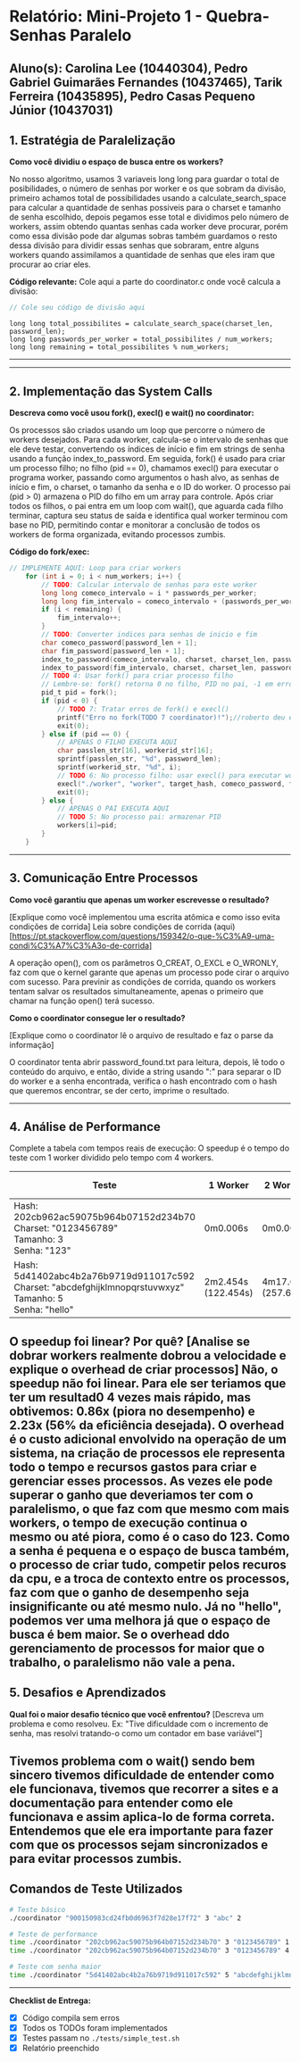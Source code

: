# Relatório: Mini-Projeto 1 - Quebra-Senhas Paralelo

**Aluno(s):** Carolina Lee (10440304), Pedro Gabriel Guimarães Fernandes (10437465), Tarik Ferreira (10435895), Pedro Casas Pequeno Júnior (10437031)  
---

## 1. Estratégia de Paralelização


**Como você dividiu o espaço de busca entre os workers?**

No nosso algoritmo, usamos 3 variaveis long long para guardar o total de posibilidades, o número de senhas por worker e os que sobram da divisão,
primeiro achamos  total de possibilidades usando a calculate_search_space para calcular a quantidade de senhas possiveis para o charset e tamanho de senha escolhido,
depois pegamos esse total e dividimos pelo número de workers, assim obtendo quantas senhas cada worker deve procurar, porém como essa divisão pode dar algumas sobras
também guardamos o resto dessa divisão para dividir essas senhas que sobraram, entre alguns workers quando assimilamos a quantidade de senhas que eles iram que procurar ao criar eles.

**Código relevante:** Cole aqui a parte do coordinator.c onde você calcula a divisão:
```c
// Cole seu código de divisão aqui
```
    long long total_possibilites = calculate_search_space(charset_len, password_len);
    long long passwords_per_worker = total_possibilites / num_workers;
    long long remaining = total_possibilites % num_workers; 
---

---

## 2. Implementação das System Calls

**Descreva como você usou fork(), execl() e wait() no coordinator:**

Os processos são criados usando um loop que percorre o número de workers desejados. Para cada worker, calcula-se o intervalo de senhas que ele deve testar, convertendo os índices de início e fim em strings de senha usando a função index_to_password. Em seguida, fork() é usado para criar um processo filho; no filho (pid == 0), chamamos execl() para executar o programa worker, passando como argumentos o hash alvo, as senhas de início e fim, o charset, o tamanho da senha e o ID do worker. O processo pai (pid > 0) armazena o PID do filho em um array para controle. Após criar todos os filhos, o pai entra em um loop com wait(), que aguarda cada filho terminar, captura seu status de saída e identifica qual worker terminou com base no PID, permitindo contar e monitorar a conclusão de todos os workers de forma organizada, evitando processos zumbis.


**Código do fork/exec:**
```c
// IMPLEMENTE AQUI: Loop para criar workers
    for (int i = 0; i < num_workers; i++) {
        // TODO: Calcular intervalo de senhas para este worker
        long long comeco_intervalo = i * passwords_per_worker;
        long long fim_intervalo = comeco_intervalo + (passwords_per_worker - 1);
        if (i < remaining) {
            fim_intervalo++;
        }
        // TODO: Converter indices para senhas de inicio e fim
        char comeco_password[password_len + 1];
        char fim_password[password_len + 1];
        index_to_password(comeco_intervalo, charset, charset_len, password_len, comeco_password);
        index_to_password(fim_intervalo, charset, charset_len, password_len, fim_password);
        // TODO 4: Usar fork() para criar processo filho
        // Lembre-se: fork() retorna 0 no filho, PID no pai, -1 em erro
        pid_t pid = fork();
        if (pid < 0) {
            // TODO 7: Tratar erros de fork() e execl()
            printf("Erro no fork(TODO 7 coordinator)!");//roberto deu erro
            exit(0);
        } else if (pid == 0) {
            // APENAS O FILHO EXECUTA AQUI
            char passlen_str[16], workerid_str[16];
            sprintf(passlen_str, "%d", password_len);
            sprintf(workerid_str, "%d", i);
            // TODO 6: No processo filho: usar execl() para executar worker
            execl("./worker", "worker", target_hash, comeco_password, fim_password, charset, passlen_str, workerid_str, (char*)NULL);
            exit(0);
        } else {
            // APENAS O PAI EXECUTA AQUI
            // TODO 5: No processo pai: armazenar PID
            workers[i]=pid;
        }
    }
```

---

## 3. Comunicação Entre Processos

**Como você garantiu que apenas um worker escrevesse o resultado?**

[Explique como você implementou uma escrita atômica e como isso evita condições de corrida]
Leia sobre condições de corrida (aqui)[https://pt.stackoverflow.com/questions/159342/o-que-%C3%A9-uma-condi%C3%A7%C3%A3o-de-corrida]

A operação open(), com os parâmetros O_CREAT, O_EXCL e O_WRONLY, faz com que o kernel garante que apenas um processo pode cirar o arquivo com sucesso. Para previnir as condições de corrida, quando os workers tentam salvar os resultados simultaneamente, apenas o primeiro que chamar na função open() terá sucesso.

**Como o coordinator consegue ler o resultado?**

[Explique como o coordinator lê o arquivo de resultado e faz o parse da informação]

O coordinator tenta abrir password_found.txt para leitura, depois, lê todo o conteúdo do arquivo, e então, divide a string usando ":" para separar o ID do worker e a senha encontrada, verifica o hash encontrado com o hash que queremos encontrar, se der certo, imprime o resultado.

---

## 4. Análise de Performance
Complete a tabela com tempos reais de execução:
O speedup é o tempo do teste com 1 worker dividido pelo tempo com 4 workers.

| Teste | 1 Worker | 2 Workers | 4 Workers | Speedup (4w) |
|-------|----------|-----------|-----------|--------------|
| Hash: 202cb962ac59075b964b07152d234b70<br>Charset: "0123456789"<br>Tamanho: 3<br>Senha: "123" | 0m0.006s | 0m0.007s | 0m0.007s | 0.86 |
| Hash: 5d41402abc4b2a76b9719d911017c592<br>Charset: "abcdefghijklmnopqrstuvwxyz"<br>Tamanho: 5<br>Senha: "hello" | 2m2.454s (122.454s) | 4m17.682s (257.682s) | 0m54.947s (54.947s) | 2.23 |

**O speedup foi linear? Por quê?**
[Analise se dobrar workers realmente dobrou a velocidade e explique o overhead de criar processos]
Não, o speedup não foi linear. Para ele ser teriamos que ter um resultad0 4 vezes mais rápido, mas obtivemos: 0.86x (piora no desempenho) e 2.23x (56% da eficiência desejada).
O overhead é o custo adicional envolvido na operação de um sistema, na criação de processos ele representa todo o tempo e recursos gastos para criar e gerenciar esses processos. As vezes ele pode superar o ganho que deveriamos ter com o paralelismo, o que faz com que mesmo com mais workers, o tempo de execução continua o mesmo ou até piora, como é o caso do 123. Como a senha é pequena e o espaço de busca também, o processo de criar tudo, competir pelos recuros da cpu, e a troca de contexto entre os processos, faz com que o ganho de desempenho seja insignificante ou até mesmo nulo. Já no "hello", podemos ver uma melhora já que o espaço de busca é bem maior. Se o overhead ddo gerenciamento de processos for maior que o trabalho, o paralelismo não vale a pena.
---

## 5. Desafios e Aprendizados
**Qual foi o maior desafio técnico que você enfrentou?**
[Descreva um problema e como resolveu. Ex: "Tive dificuldade com o incremento de senha, mas resolvi tratando-o como um contador em base variável"]

Tivemos problema com o wait() sendo bem sincero tivemos dificuldade de entender como ele funcionava, tivemos que recorrer a sites e a documentação para entender como ele funcionava e assim aplica-lo de forma correta. Entendemos que ele era importante para fazer com que os processos sejam sincronizados e para evitar processos zumbis.
---

## Comandos de Teste Utilizados

```bash
# Teste básico
./coordinator "900150983cd24fb0d6963f7d28e17f72" 3 "abc" 2

# Teste de performance
time ./coordinator "202cb962ac59075b964b07152d234b70" 3 "0123456789" 1
time ./coordinator "202cb962ac59075b964b07152d234b70" 3 "0123456789" 4

# Teste com senha maior
time ./coordinator "5d41402abc4b2a76b9719d911017c592" 5 "abcdefghijklmnopqrstuvwxyz" 4
```
---

**Checklist de Entrega:**
- [X] Código compila sem erros
- [X] Todos os TODOs foram implementados
- [X] Testes passam no `./tests/simple_test.sh`
- [X] Relatório preenchido
